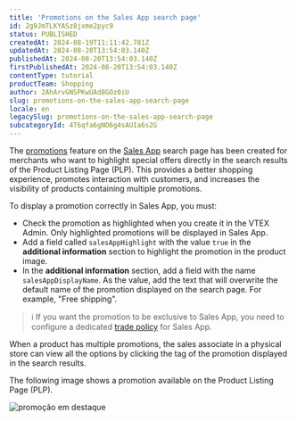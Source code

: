```yaml
---
title: 'Promotions on the Sales App search page'
id: 2g9JmTLKYASz8jxme2pyc9
status: PUBLISHED
createdAt: 2024-08-19T11:11:42.781Z
updatedAt: 2024-08-20T13:54:03.140Z
publishedAt: 2024-08-20T13:54:03.140Z
firstPublishedAt: 2024-08-20T13:54:03.140Z
contentType: tutorial
productTeam: Shopping
author: 2AhArvGNSPKwUAd8GOz0iU
slug: promotions-on-the-sales-app-search-page
locale: en
legacySlug: promotions-on-the-sales-app-search-page
subcategoryId: 4T6qfa6gNO6g4sAUIa6s2G
---
```


The [promotions](https://help.vtex.com/pt/tutorial/lista-de-promocoes-beta--4yB7nNdliiFxBTXE19GCIi#criar-promocoes) feature on the [Sales App](https://help.vtex.com/pt/tracks/instore-usando-o-app--4BYzQIwyOHvnmnCYQgLzdr/6cq4E1JCmA6vCvBCCtAgIM) search page has been created for merchants who want to highlight special offers directly in the search results of the Product Listing Page (PLP). This provides a better shopping experience, promotes interaction with customers, and increases the visibility of products containing multiple promotions.

To display a promotion correctly in Sales App, you must:

- Check the promotion as highlighted when you create it in the VTEX Admin. Only highlighted promotions will be displayed in Sales App.
- Add a field called `salesAppHighlight` with the value `true` in the **additional information** section to highlight the promotion in the product image.
- In the **additional information** section, add a field with the name `salesAppDisplayName`. As the value, add the text that will overwrite the default name of the promotion displayed on the search page. For example, "Free shipping".

>ℹ️ If you want the promotion to be exclusive to Sales App, you need to configure a dedicated [trade policy](https://help.vtex.com/en/tutorial/como-funciona-uma-politica-comercial--6Xef8PZiFm40kg2STrMkMV) for Sales App.

When a product has multiple promotions, the sales associate in a physical store can view all the options by clicking the tag of the promotion displayed in the search results.

The following image shows a promotion available on the Product Listing Page (PLP).

![promoção em destaque](//images.ctfassets.net/alneenqid6w5/2YpcrGEb1eHZ0IFeOzvAj4/00f7a287cb76d6ad3301364e8bdfa79a/promo__o_em_destaque.png)
